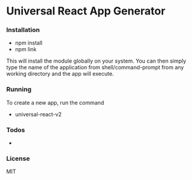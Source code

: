 # Universal React App Generator

### Installation

- npm install
- npm link

This will install the module globally on your system. You can then simply type the name of the application from shell/command-prompt from any working directory and the app will execute.

### Running

To create a new app, run the command

- universal-react-v2

### Todos

-

### License

MIT
